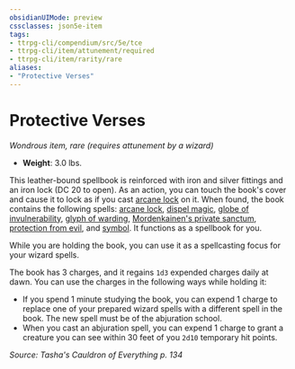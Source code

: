 ```yaml
---
obsidianUIMode: preview
cssclasses: json5e-item
tags:
- ttrpg-cli/compendium/src/5e/tce
- ttrpg-cli/item/attunement/required
- ttrpg-cli/item/rarity/rare
aliases: 
- "Protective Verses"
---
```

# Protective Verses
*Wondrous item, rare (requires attunement by a wizard)*  

- **Weight**: 3.0 lbs.

This leather-bound spellbook is reinforced with iron and silver fittings and an iron lock (DC 20 to open). As an action, you can touch the book's cover and cause it to lock as if you cast [arcane lock](3-Mechanics/CLI/spells/arcane-lock.md) on it. When found, the book contains the following spells: [arcane lock](3-Mechanics/CLI/spells/arcane-lock.md), [dispel magic](3-Mechanics/CLI/spells/dispel-magic.md), [globe of invulnerability](3-Mechanics/CLI/spells/globe-of-invulnerability.md), [glyph of warding](3-Mechanics/CLI/spells/glyph-of-warding.md), [Mordenkainen's private sanctum](3-Mechanics/CLI/spells/mordenkainens-private-sanctum.md), [protection from evil](3-Mechanics/CLI/spells/protection-from-evil-and-good.md), and [symbol](3-Mechanics/CLI/spells/symbol.md). It functions as a spellbook for you.

While you are holding the book, you can use it as a spellcasting focus for your wizard spells.

The book has 3 charges, and it regains `1d3` expended charges daily at dawn. You can use the charges in the following ways while holding it:

- If you spend 1 minute studying the book, you can expend 1 charge to replace one of your prepared wizard spells with a different spell in the book. The new spell must be of the abjuration school.  
- When you cast an abjuration spell, you can expend 1 charge to grant a creature you can see within 30 feet of you `2d10` temporary hit points.  

*Source: Tasha's Cauldron of Everything p. 134*